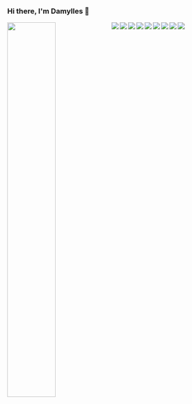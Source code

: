 ### Hi there, I'm Damylles 👋
<img align="left" width="47%" src="https://github-readme-stats.vercel.app/api?username=damylles&show_icons=true&theme=transparent"/>
<img align="left" src="https://github-readme-stats.vercel.app/api/top-langs/?username=damylles&layout=compact"/>
<img align="left"  src="https://img.shields.io/badge/javascript-%23323330.svg?style=for-the-badge&logo=javascript&logoColor=%23F7DF1E"/>
<img align="left" src="https://img.shields.io/badge/react-%2320232a.svg?style=for-the-badge&logo=react&logoColor=%2361DAFB"/>
<img align="left" src="https://img.shields.io/badge/html5-%23E34F26.svg?style=for-the-badge&logo=html5&logoColor=white"/>
<img align="left" src="https://img.shields.io/badge/css3-%231572B6.svg?style=for-the-badge&logo=css3&logoColor=white"/>
<img  align="left" src="https://img.shields.io/badge/node.js-6DA55F?style=for-the-badge&logo=node.js&logoColor=white"/>
<img  align="left" src="https://img.shields.io/badge/postgres-%23316192.svg?style=for-the-badge&logo=postgresql&logoColor=white"/>
<img  align="left" src="https://img.shields.io/badge/express.js-%23404d59.svg?style=for-the-badge&logo=express&logoColor=%2361DAFB"/>
<img align="left" src="https://img.shields.io/badge/Next-black?style=for-the-badge&logo=next.js&logoColor=white"/>




